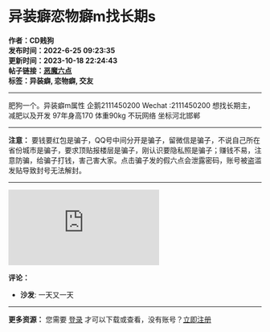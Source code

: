 # 异装癖恋物癖m找长期s

**作者：CD贱狗**  
**发布时间：2022-6-25 09:23:35**  
**更新时间：2023-10-18 22:24:43**  
**帖子链接：[恶魔六点](https://www.emomc.com/forum.php?mod=viewthread&tid=509)**  
**标签：异装癖, 恋物癖, 交友**

---

肥狗一个。异装癖m属性 企鹅2111450200 Wechat :2111450200 想找长期主，减肥以及开发 97年身高170 体重90kg 不玩网络 坐标河北邯郸

---

**注意：** 
要钱要红包是骗子，QQ号中间分开是骗子，留微信是骗子，不说自己所在省份城市是骗子，要求顶贴报楼层是骗子，刚认识要隐私照是骗子；赚钱不易，注意防骗，给骗子打钱，害己害大家。点击骗子发的假六点会泄露密码，账号被盗滥发贴导致封号无法解封。

---

![用户头像](https://www.emomc.com/uc_server/avatar.php?uid=727&size=middle)

**评论：**
- **沙发**: 一天又一天

---

**更多资源：**
您需要 [登录](member.php?mod=logging&action=login) 才可以下载或查看，没有账号？[立即注册](member.php?mod=register "注册账号")
<!-- tcd_original_link https://www.emomc.com/forum.php?mod=viewthread&tid=509 -->
